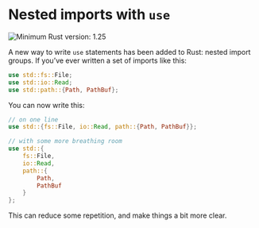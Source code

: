 # Nested imports with `use`

![Minimum Rust version: 1.25](https://img.shields.io/badge/Minimum%20Rust%20Version-1.25-brightgreen.svg)

A new way to write `use` statements has been added to Rust: nested import
groups. If you’ve ever written a set of imports like this:

```rust
use std::fs::File;
use std::io::Read;
use std::path::{Path, PathBuf};
```

You can now write this:

```rust
// on one line
use std::{fs::File, io::Read, path::{Path, PathBuf}};

// with some more breathing room
use std::{
    fs::File,
    io::Read,
    path::{
        Path,
        PathBuf
    }
};
```

This can reduce some repetition, and make things a bit more clear.
